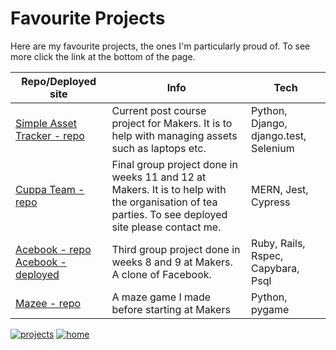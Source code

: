 # Favourite Projects

Here are my favourite projects, the ones I'm particularly proud of. To see more click the link at the bottom of the page.

| Repo/Deployed site | Info | Tech |
| --- | --- | --- |
| [Simple Asset Tracker - repo](https://github.com/makersacademy/simpleassettracker) | Current post course project for Makers. It is to help with managing assets such as laptops etc. | Python, Django, django.test, Selenium |
| [Cuppa Team - repo](https://github.com/cmb84scd/charity-apr2020) | Final group project done in weeks 11 and 12 at Makers. It is to help with the organisation of tea parties. To see deployed site please contact me. | MERN, Jest, Cypress |
| [Acebook - repo](https://github.com/cmb84scd/acebook-HoneyBunnies) [Acebook - deployed](https://acebook-honeybunnies.herokuapp.com/) | Third group project done in weeks 8 and 9 at Makers. A clone of Facebook. | Ruby, Rails, Rspec, Capybara, Psql |
| [Mazee - repo](https://github.com/cmb84scd/Mazee) | A maze game I made before starting at Makers | Python, pygame |

[![projects](https://img.shields.io/badge/-Projects-blueviolet?style=for-the-badge)](https://cmb84scd.github.io/projects)
[![home](https://img.shields.io/badge/-Home-blueviolet?style=for-the-badge)](https://cmb84scd.github.io)
